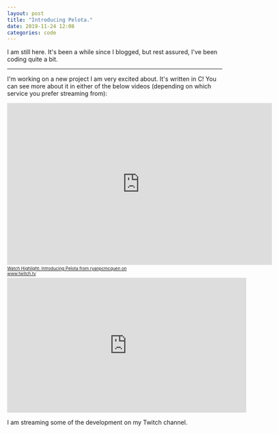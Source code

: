 ```yaml
---
layout: post
title: "Introducing Pelota."
date: 2019-11-24 12:08
categories: code
---
```


I am still here. It's been a while since I blogged, but rest assured, I've been coding quite a bit.

---


I'm working on a new project I am very excited about. It's written in C! You can see more about
it in either of the below videos (depending on which service you prefer streaming from):

<iframe src="https://player.twitch.tv/?autoplay=false&video=v506918129" frameborder="0" allowfullscreen="true" scrolling="no" height="378" width="620"></iframe><a href="https://www.twitch.tv/videos/506918129?tt_content=text_link&tt_medium=vod_embed" style="padding:2px 0px 4px; display:block; width:345px; font-weight:normal; font-size:10px; text-decoration:underline;">Watch Highlight: Introducing Pelota from ryanpcmcquen on www.twitch.tv</a>

<iframe width="560" height="315" src="https://www.youtube-nocookie.com/embed/bnRI80bf0FY" frameborder="0" allow="accelerometer; autoplay; encrypted-media; gyroscope; picture-in-picture" allowfullscreen></iframe>

I am streaming some of the development on my Twitch channel.
